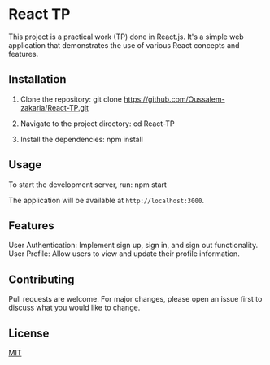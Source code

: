 # React TP

This project is a practical work (TP) done in React.js. It's a simple web application that demonstrates the use of various React concepts and features.

## Installation

1. Clone the repository:
git clone https://github.com/Oussalem-zakaria/React-TP.git

2. Navigate to the project directory:
cd React-TP

3. Install the dependencies:
npm install


## Usage

To start the development server, run:
npm start


The application will be available at `http://localhost:3000`.

## Features

User Authentication: Implement sign up, sign in, and sign out functionality.
User Profile: Allow users to view and update their profile information.

## Contributing

Pull requests are welcome. For major changes, please open an issue first to discuss what you would like to change.

## License

[MIT](https://choosealicense.com/licenses/mit/)
